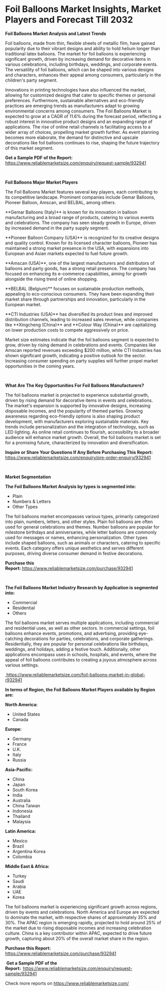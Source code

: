 <p><h1>Foil Balloons Market Insights, Market Players and Forecast Till 2032</h1></p><p><strong>Foil Balloons Market Analysis and Latest Trends</strong></p>
<p><p>Foil balloons, made from thin, flexible sheets of metallic film, have gained popularity due to their vibrant designs and ability to hold helium longer than traditional latex balloons. The market for foil balloons is experiencing significant growth, driven by increasing demand for decorative items in various celebrations, including birthdays, weddings, and corporate events. The versatility of foil balloons, which can be shaped into various designs and characters, enhances their appeal among consumers, particularly in the children's party segment.</p><p>Innovations in printing technologies have also influenced the market, allowing for customized designs that cater to specific themes or personal preferences. Furthermore, sustainable alternatives and eco-friendly practices are emerging trends as manufacturers adapt to growing environmental concerns among consumers. The Foil Balloons Market is expected to grow at a CAGR of 11.6% during the forecast period, reflecting a robust interest in innovative product designs and an expanding range of applications. The rise of online retail channels is facilitating access to a wider array of choices, propelling market growth further. As event planning becomes more elaborate, the demand for distinctive and upscale decorations like foil balloons continues to rise, shaping the future trajectory of this market segment.</p></p>
<p><strong>Get a Sample PDF of the Report:&nbsp;</strong> <a href="https://www.reliablemarketsize.com/enquiry/request-sample/932941?utm_campaign=3131&utm_medium=2&utm_source=Github&utm_content=ia&utm_term=21032025&utm_id=foil-balloons">https://www.reliablemarketsize.com/enquiry/request-sample/932941</a></p>
<p>&nbsp;</p>
<p><strong>Foil Balloons Major Market Players</strong></p>
<p><p>The Foil Balloons Market features several key players, each contributing to its competitive landscape. Prominent companies include Gemar Balloons, Pioneer Balloon, Amscan, and BELBAL, among others. </p><p>**Gemar Balloons (Italy)** is known for its innovation in balloon manufacturing and a broad range of products, catering to various events and celebrations. The company has seen steady growth in Europe, driven by increased demand in the party supply segment. </p><p>**Pioneer Balloon Company (USA)** is recognized for its creative designs and quality control. Known for its licensed character balloons, Pioneer has maintained a strong market presence in the USA, with expansions into European and Asian markets expected to fuel future growth.</p><p>**Amscan (USA)**, one of the largest manufacturers and distributors of balloons and party goods, has a strong retail presence. The company has focused on enhancing its e-commerce capabilities, aiming for growth alongside the rising trend of online shopping.</p><p>**BELBAL (Belgium)** focuses on sustainable production methods, appealing to eco-conscious consumers. They have been expanding their market share through partnerships and innovation, particularly in the European market.</p><p>**CTI Industries (USA)** has diversified its product lines and improved distribution channels, leading to increased sales revenue, while companies like **Xingcheng (China)** and **Colour Way (China)** are capitalizing on lower production costs to compete aggressively on price.</p><p>Market size estimates indicate that the foil balloons segment is expected to grow, driven by rising demand in celebrations and events. Companies like Amscan reported revenues exceeding $200 million, while CTI Industries has shown significant growth, indicating a positive outlook for the sector. Increasing consumer spending on party supplies will further propel market opportunities in the coming years.</p></p>
<p>&nbsp;</p>
<p><strong>What Are The Key Opportunities For Foil Balloons Manufacturers?</strong></p>
<p><p>The foil balloons market is projected to experience substantial growth, driven by rising demand for decorative items in events and celebrations. The market's expansion is supported by innovative designs, increasing disposable incomes, and the popularity of themed parties. Growing awareness regarding eco-friendly options is also shaping product development, with manufacturers exploring sustainable materials. Key trends include personalization and the integration of technology, such as LED lighting. As online retail continues to flourish, accessibility to a broader audience will enhance market growth. Overall, the foil balloons market is set for a promising future, characterized by innovation and diversification.</p></p>
<p><strong>Inquire or Share Your Questions If Any Before Purchasing This Report:</strong> <a href="https://www.reliablemarketsize.com/enquiry/pre-order-enquiry/932941?utm_campaign=3131&utm_medium=2&utm_source=Github&utm_content=ia&utm_term=21032025&utm_id=foil-balloons">https://www.reliablemarketsize.com/enquiry/pre-order-enquiry/932941</a></p>
<p>&nbsp;</p>
<p><strong>Market Segmentation</strong></p>
<p><strong>The Foil Balloons Market Analysis by types is segmented into:</strong></p>
<p><ul><li>Plain</li><li>Numbers & Letters</li><li>Other Types</li></ul></p>
<p><p>The foil balloons market encompasses various types, primarily categorized into plain, numbers, letters, and other styles. Plain foil balloons are often used for general celebrations and themes. Number balloons are popular for milestone birthdays and anniversaries, while letter balloons are commonly used for messages or names, enhancing personalization. Other types include shaped balloons, such as animals or characters, catering to specific events. Each category offers unique aesthetics and serves different purposes, driving diverse consumer demand in festive decorations.</p></p>
<p><strong>Purchase this Report:&nbsp;</strong><a href="https://www.reliablemarketsize.com/purchase/932941?utm_campaign=3131&utm_medium=2&utm_source=Github&utm_content=ia&utm_term=21032025&utm_id=foil-balloons">https://www.reliablemarketsize.com/purchase/932941</a></p>
<p>&nbsp;</p>
<p><strong>The Foil Balloons Market Industry Research by Application is segmented into:</strong></p>
<p><ul><li>Commercial</li><li>Residential</li><li>Others</li></ul></p>
<p><p>The foil balloons market serves multiple applications, including commercial and residential uses, as well as other sectors. In commercial settings, foil balloons enhance events, promotions, and advertising, providing eye-catching decorations for parties, celebrations, and corporate gatherings. Residentially, they are popular for personal celebrations like birthdays, weddings, and holidays, adding a festive touch. Additionally, other applications encompass uses in schools, hospitals, and events, where the appeal of foil balloons contributes to creating a joyous atmosphere across various settings.</p></p>
<p><a href="https://www.reliablemarketsize.com/foil-balloons-market-in-global-r932941?utm_campaign=3131&utm_medium=2&utm_source=Github&utm_content=ia&utm_term=21032025&utm_id=foil-balloons">&nbsp;https://www.reliablemarketsize.com/foil-balloons-market-in-global-r932941</a></p>
<p><strong>In terms of Region, the Foil Balloons Market Players available by Region are:</strong></p>
<p>
    <p> <strong> North America: </strong>
        <ul>
            <li>United States</li>
            <li>Canada</li>
        </ul>
        </p> 
    <p> <strong> Europe: </strong>
        <ul>
            <li>Germany</li>
            <li>France</li>
            <li>U.K.</li>
            <li>Italy</li>
            <li>Russia</li>
        </ul>
        </p> 
    <p> <strong> Asia-Pacific: </strong>
        <ul>
            <li>China</li>
            <li>Japan</li>
            <li>South Korea</li>
            <li>India</li>
            <li>Australia</li>
            <li>China Taiwan</li>
            <li>Indonesia</li>
            <li>Thailand</li>
            <li>Malaysia</li>
        </ul>
        </p> 
    <p> <strong> Latin America: </strong>
        <ul>
            <li>Mexico</li>
            <li>Brazil</li>
            <li>Argentina Korea</li>
            <li>Colombia</li>
        </ul>
        </p> 
    <p> <strong> Middle East & Africa: </strong>
        <ul>
            <li>Turkey</li>
            <li>Saudi</li>
            <li>Arabia</li>
            <li>UAE</li>
            <li>Korea</li>
        </ul>
    </p>
    </p>
<p><p>The foil balloons market is experiencing significant growth across regions, driven by events and celebrations. North America and Europe are expected to dominate the market, with respective shares of approximately 35% and 30%. The APAC region is emerging rapidly, projected to hold around 25% of the market due to rising disposable incomes and increasing celebration culture. China is a key contributor within APAC, expected to drive future growth, capturing about 20% of the overall market share in the region.</p></p>
<p><strong>Purchase this Report: </strong><a href="https://www.reliablemarketsize.com/purchase/932941?utm_campaign=3131&utm_medium=2&utm_source=Github&utm_content=ia&utm_term=21032025&utm_id=foil-balloons">https://www.reliablemarketsize.com/purchase/932941</a></p>
<p>&nbsp;<strong>Get a Sample PDF of the Report:&nbsp;&nbsp;</strong><a href="https://www.reliablemarketsize.com/enquiry/request-sample/932941?utm_campaign=3131&utm_medium=2&utm_source=Github&utm_content=ia&utm_term=21032025&utm_id=foil-balloons">https://www.reliablemarketsize.com/enquiry/request-sample/932941</a></p>
<p><strong></strong></p>
<p>Check more reports on <a href="https://www.reliablemarketsize.com/?utm_campaign=3131&utm_medium=2&utm_source=Github&utm_content=ia&utm_term=21032025&utm_id=foil-balloons">https://www.reliablemarketsize.com/</a></p>